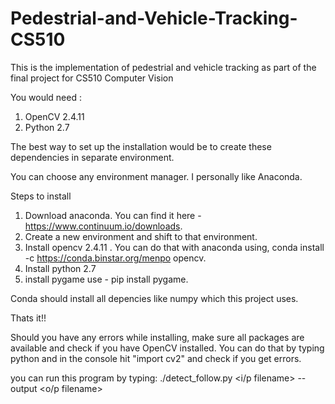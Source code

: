 # Pedestrial-and-Vehicle-Tracking-CS510
This is the implementation of pedestrial and vehicle tracking as part of the final project for CS510 Computer Vision

You would need :
1) OpenCV 2.4.11
2) Python 2.7

The best way to set up the installation would be to create these dependencies in separate environment.

You can choose any environment manager. I personally like Anaconda. 

Steps to install
1) Download anaconda. You can find it here - https://www.continuum.io/downloads.
2) Create a new environment and shift to that environment.
3) Install opencv 2.4.11 . You can do that with anaconda using, conda install -c https://conda.binstar.org/menpo opencv.
4) Install python 2.7
5) install pygame use - pip install pygame.

Conda should install all depencies like numpy which this project uses.

Thats it!!

Should you have any errors while installing, make sure all packages are available and check if you have OpenCV installed. 
You can do that by typing python and in the console hit "import cv2" and check if you get errors.

you can run this program by typing:
./detect_follow.py  <i/p filename> --output <o/p filename>



